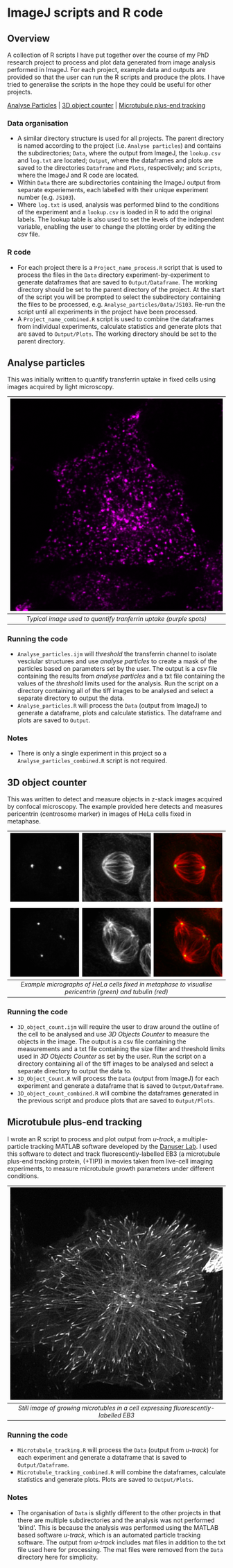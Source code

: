 # ImageJ scripts and R code
## Overview
A collection of R scripts I have put together over the course of my PhD research project to process and plot data generated from image analysis performed in ImageJ. For each project, example data and outputs are provided so that the user can run the R scripts and produce the plots. I have tried to generalise the scripts in the hope they could be useful for other projects. 

[Analyse Particles](#analyse-particles) | [3D object counter](#3d-object-counter) | [Microtubule plus-end tracking](#microtubule-plus-end-tracking)

### Data organisation
* A similar directory structure is used for all projects. The parent directory is named according to the project (i.e. `Analyse particles`) and contains the subdirectories; `Data`, where the output from ImageJ, the `lookup.csv` and `log.txt` are located; `Output`, where the dataframes and plots are saved to the directories `Dataframe` and `Plots`, respectively; and `Scripts`, where the ImageJ and R code are located. 
* Within `Data` there are subdirectories containing the ImageJ output from separate experiements, each labelled with their unique experiment number (e.g. `JS103`). 
* Where `log.txt` is used, analysis was performed blind to the conditions of the experiment and a `lookup.csv` is loaded in R to add the original labels. The lookup table is also used to set the levels of the independent variable, enabling the user to change the plotting order by editing the csv file.

### R code
* For each project there is a `Project_name_process.R` script that is used to process the files in the `Data` directory experiment-by-experiment to generate dataframes that are saved to `Output/Dataframe`. The working directory should be set to the parent directory of the project. At the start of the script you will be prompted to select the subdirectory containing the files to be processed, e.g. `Analyse_particles/Data/JS103`. Re-run the script until all experiments in the project have been processed.
* A `Project_name_combined.R` script is used to combine the dataframes from individual experiments, calculate statistics and generate plots that are saved to `Output/Plots`. The working directory should be set to the parent directory. 

## Analyse particles
This was initially written to quantify transferrin uptake in fixed cells using images acquired by light microscopy.  

| ![Transferrin image](Example_images/Transferrin_example.png) 
|:--:|
| *Typical image used to quantify tranferrin uptake (purple spots)* |

### Running the code

* `Analyse_particles.ijm` will _threshold_ the transferrin channel to isolate vesciular structures and use _analyse particles_ to create a mask of the particles based on parameters set by the user. The output is a csv file containing the results from _analyse particles_ and a txt file containing the values of the _threshold_ limits used for the analysis. Run the script on a directory containing all of the tiff images to be analysed and select a separate directory to output the data. 
* `Analyse_particles.R` will process the `Data` (output from ImageJ) to generate a dataframe, plots and calculate statistics. The dataframe and plots are saved to `Output`. 

### Notes

* There is only a single experiment in this project so a `Analyse_particles_combined.R` script is not required.

## 3D object counter
This was written to detect and measure objects in z-stack images acquired by confocal microscopy. The example provided here detects and measures pericentrin (centrosome marker) in images of HeLa cells fixed in metaphase. 

| ![3D object count](Example_images/3D_object_count.png) 
|:--:|
| *Example micrographs of HeLa cells fixed in metaphase to visualise pericentrin (green) and tubulin (red)* |

### Running the code

* `3D_object_count.ijm` will require the user to draw around the outline of the cell to be analysed and use _3D Objects Counter_ to measure the objects in the image. The output is a csv file containing the measurements and a txt file containing the size filter and threshold limits used in _3D Objects Counter_ as set by the user. Run the script on a directory containing all of the tiff images to be analysed and select a separate directory to output the data to.
* `3D_Object_Count.R` will process the `Data` (output from ImageJ) for each experiment and generate a dataframe that is saved to `Output/Dataframe`. 
* `3D_object_count_combined.R` will combine the dataframes generated in the previous script and produce plots that are saved to `Output/Plots`.

## Microtubule plus-end tracking
I wrote an R script to process and plot output from *u-track*, a multiple-particle tracking MATLAB software developed by the [Danuser Lab](https://github.com/DanuserLab/u-track). I used this software to detect and track fluorescently-labelled EB3 (a microtubule plus-end tracking protein, (+TIP)) in  movies taken from live-cell imaging experiments, to measure microtubule growth parameters under different conditions.

| ![+TIP image](Example_images/+TIP.png)
|:--:|
| *Still image of growing microtubles in a cell expressing fluorescently-labelled EB3* |

### Running the code
* `Microtubule_tracking.R` will process the `Data` (output from *u-track*) for each experiment and generate a dataframe that is saved to `Output/Dataframe`. 
* `Microtubule_tracking_combined.R` will combine the dataframes, calculate statistics and generate plots. Plots are saved to `Output/Plots`.

### Notes
* The organisation of `Data` is slightly different to the other projects in that there are multiple subdirectories and the analysis was not performed 'blind'. This is because the analysis was performed using the MATLAB based software *u-track*, which is an automated particle tracking software. The output from *u-track* includes mat files in addition to the txt file used here for processing. The mat files were removed from the `Data` directory here for simplicity. 
